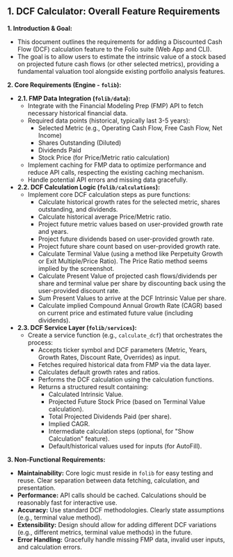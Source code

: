 ## 1. DCF Calculator: Overall Feature Requirements

**1. Introduction & Goal:**

* This document outlines the requirements for adding a Discounted Cash Flow (DCF) calculation feature to the Folio suite (Web App and CLI).
* The goal is to allow users to estimate the intrinsic value of a stock based on projected future cash flows (or other selected metrics), providing a fundamental valuation tool alongside existing portfolio analysis features.

**2. Core Requirements (Engine - `folib`):**

* **2.1. FMP Data Integration (`folib/data`):**
    * Integrate with the Financial Modeling Prep (FMP) API to fetch necessary historical financial data.
    * Required data points (historical, typically last 3-5 years):
        * Selected Metric (e.g., Operating Cash Flow, Free Cash Flow, Net Income)
        * Shares Outstanding (Diluted)
        * Dividends Paid
        * Stock Price (for Price/Metric ratio calculation)
    * Implement caching for FMP data to optimize performance and reduce API calls, respecting the existing caching mechanism.
    * Handle potential API errors and missing data gracefully.
* **2.2. DCF Calculation Logic (`folib/calculations`):**
    * Implement core DCF calculation steps as pure functions:
        * Calculate historical growth rates for the selected metric, shares outstanding, and dividends.
        * Calculate historical average Price/Metric ratio.
        * Project future metric values based on user-provided growth rate and years.
        * Project future dividends based on user-provided growth rate.
        * Project future share count based on user-provided growth rate.
        * Calculate Terminal Value (using a method like Perpetuity Growth or Exit Multiple/Price Ratio). The Price Ratio method seems implied by the screenshot.
        * Calculate Present Value of projected cash flows/dividends per share and terminal value per share by discounting back using the user-provided discount rate.
        * Sum Present Values to arrive at the DCF Intrinsic Value per share.
        * Calculate implied Compound Annual Growth Rate (CAGR) based on current price and estimated future value (including dividends).
* **2.3. DCF Service Layer (`folib/services`):**
    * Create a service function (e.g., `calculate_dcf`) that orchestrates the process:
        * Accepts ticker symbol and DCF parameters (Metric, Years, Growth Rates, Discount Rate, Overrides) as input.
        * Fetches required historical data from FMP via the data layer.
        * Calculates default growth rates and ratios.
        * Performs the DCF calculation using the calculation functions.
        * Returns a structured result containing:
            * Calculated Intrinsic Value.
            * Projected Future Stock Price (based on Terminal Value calculation).
            * Total Projected Dividends Paid (per share).
            * Implied CAGR.
            * Intermediate calculation steps (optional, for "Show Calculation" feature).
            * Default/historical values used for inputs (for AutoFill).

**3. Non-Functional Requirements:**

* **Maintainability:** Core logic must reside in `folib` for easy testing and reuse. Clear separation between data fetching, calculation, and presentation.
* **Performance:** API calls should be cached. Calculations should be reasonably fast for interactive use.
* **Accuracy:** Use standard DCF methodologies. Clearly state assumptions (e.g., terminal value method).
* **Extensibility:** Design should allow for adding different DCF variations (e.g., different metrics, terminal value methods) in the future.
* **Error Handling:** Gracefully handle missing FMP data, invalid user inputs, and calculation errors.
